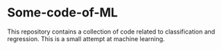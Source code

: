 # Some-code-of-ML
This repository contains a collection of code related to classification and regression. This is a small attempt at machine learning.
